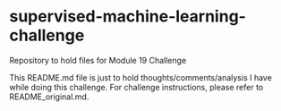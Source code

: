 # supervised-machine-learning-challenge
Repository to hold files for Module 19 Challenge

This README.md file is just to hold thoughts/comments/analysis I have while doing this challenge.
For challenge instructions, please refer to README_original.md.
